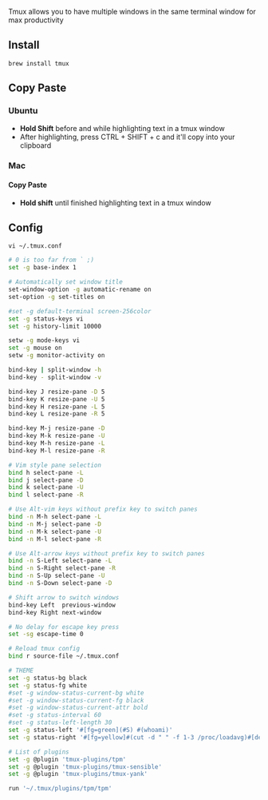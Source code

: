 Tmux allows you to have multiple windows in the same terminal window for max productivity


## Install

```
brew install tmux
```
## Copy Paste
### Ubuntu 

- **Hold Shift** before and while highlighting text in a tmux window
- After highlighting, press CTRL + SHIFT + c and it'll copy into your clipboard
### Mac

#### Copy Paste

- **Hold shift** until finished highlighting text in a tmux window

## Config

```
vi ~/.tmux.conf
```

```bash
# 0 is too far from ` ;)
set -g base-index 1

# Automatically set window title
set-window-option -g automatic-rename on
set-option -g set-titles on

#set -g default-terminal screen-256color
set -g status-keys vi
set -g history-limit 10000

setw -g mode-keys vi
set -g mouse on
setw -g monitor-activity on

bind-key | split-window -h
bind-key - split-window -v

bind-key J resize-pane -D 5
bind-key K resize-pane -U 5
bind-key H resize-pane -L 5
bind-key L resize-pane -R 5

bind-key M-j resize-pane -D
bind-key M-k resize-pane -U
bind-key M-h resize-pane -L
bind-key M-l resize-pane -R

# Vim style pane selection
bind h select-pane -L
bind j select-pane -D 
bind k select-pane -U
bind l select-pane -R

# Use Alt-vim keys without prefix key to switch panes
bind -n M-h select-pane -L
bind -n M-j select-pane -D 
bind -n M-k select-pane -U
bind -n M-l select-pane -R

# Use Alt-arrow keys without prefix key to switch panes
bind -n S-Left select-pane -L
bind -n S-Right select-pane -R
bind -n S-Up select-pane -U
bind -n S-Down select-pane -D

# Shift arrow to switch windows
bind-key Left  previous-window
bind-key Right next-window

# No delay for escape key press
set -sg escape-time 0

# Reload tmux config
bind r source-file ~/.tmux.conf

# THEME
set -g status-bg black
set -g status-fg white
#set -g window-status-current-bg white
#set -g window-status-current-fg black
#set -g window-status-current-attr bold
#set -g status-interval 60
#set -g status-left-length 30
set -g status-left '#[fg=green](#S) #(whoami)'
set -g status-right '#[fg=yellow]#(cut -d " " -f 1-3 /proc/loadavg)#[default] #[fg=white]%H:%M#[default]'

# List of plugins
set -g @plugin 'tmux-plugins/tpm'
set -g @plugin 'tmux-plugins/tmux-sensible'
set -g @plugin 'tmux-plugins/tmux-yank'

run '~/.tmux/plugins/tpm/tpm'
```
